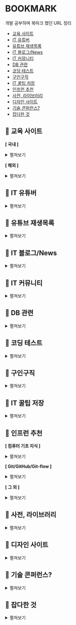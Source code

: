 # BOOKMARK
개발 공부하며 북마크 했던 URL 정리 

* [교육 사이트](https://github.com/thdqudgns/bookmark#open_file_folder-%EA%B5%90%EC%9C%A1-%EC%82%AC%EC%9D%B4%ED%8A%B8)
* [IT 유튜버](https://github.com/thdqudgns/bookmark#open_file_folder-it-%EC%9C%A0%ED%8A%9C%EB%B2%84)
* [유튜브 재생목록](https://github.com/thdqudgns/bookmark#open_file_folder-%EC%9C%A0%ED%8A%9C%EB%B8%8C-%EC%9E%AC%EC%83%9D%EB%AA%A9%EB%A1%9D)
* [IT 블로그/News](https://github.com/thdqudgns/bookmark#open_file_folder-it-%EB%B8%94%EB%A1%9C%EA%B7%B8news)
* [IT 커뮤니티](https://github.com/thdqudgns/bookmark#open_file_folder-it-%EC%BB%A4%EB%AE%A4%EB%8B%88%ED%8B%B0)
* [DB 관련](https://github.com/thdqudgns/bookmark#open_file_folder-db-%EA%B4%80%EB%A0%A8)
* [코딩 테스트](https://github.com/thdqudgns/bookmark#open_file_folder-%EC%BD%94%EB%94%A9-%ED%85%8C%EC%8A%A4%ED%8A%B8)
* [구인구직](https://github.com/thdqudgns/bookmark#open_file_folder-%EA%B5%AC%EC%9D%B8%EA%B5%AC%EC%A7%81)
* [IT 꿀팁 저장](https://github.com/thdqudgns/bookmark#open_file_folder-it-%EA%BF%80%ED%8C%81-%EC%A0%80%EC%9E%A5)
* [인프런 추천](https://github.com/thdqudgns/bookmark#open_file_folder-%EC%9D%B8%ED%94%84%EB%9F%B0-%EC%B6%94%EC%B2%9C)
* [사전, 라이브러리](https://github.com/thdqudgns/bookmark#open_file_folder-%EC%82%AC%EC%A0%84-%EB%9D%BC%EC%9D%B4%EB%B8%8C%EB%9F%AC%EB%A6%AC)
* [디자인 사이트](https://github.com/thdqudgns/bookmark#open_file_folder-%EB%94%94%EC%9E%90%EC%9D%B8-%EC%82%AC%EC%9D%B4%ED%8A%B8)
* [기술 콘퍼런스?](https://github.com/thdqudgns/bookmark#open_file_folder-%EA%B8%B0%EC%88%A0-%EC%BD%98%ED%8D%BC%EB%9F%B0%EC%8A%A4)
* [잡다한 것](https://github.com/thdqudgns/bookmark#open_file_folder-%EC%9E%A1%EB%8B%A4%ED%95%9C-%EA%B2%83)

## :open_file_folder: 교육 사이트
**[ 국내 ]**
<details markdown="1">
<summary>펼쳐보기</summary>

* [kmooc](http://www.kmooc.kr/)
* [edwith](https://www.edwith.org/)
* [생활코딩](https://opentutorials.org/course/1)
* [코딩야학](https://github.com/codingeverybody/codingyahac)
* [노마드코더](https://nomadcoders.co/)
* [부스트코스](https://www.boostcourse.org/)
* [멋쟁이 사자처럼](https://likelion.net/)
* [인프런](https://www.inflearn.com/)
* [언리얼 엔진](https://www.unrealengine.com/ko/onlinelearning-courses?lang=ko)
* [오렌지 아카데미](https://www.orentec.co.kr/)
* [제로초](https://www.zerocho.com/)

</details>

**[ 해외 ]**
<details markdown="1">
<summary>펼쳐보기</summary>

* [javascript](https://www.programiz.com/javascript/get-started)
* [w3schools](https://www.w3schools.com/)
* [udacity](https://www.udacity.com/)
* [lynda](https://www.lynda.com/)
* [udemy](https://www.udemy.com/ko/)
* [coursera](https://www.coursera.org/)
* [edx](https://www.edx.org/)
* [codecademy](https://www.codecademy.com/learn)
* [css공부](https://flukeout.github.io/)
* [mozilla](https://developer.mozilla.org/en-US/docs/Web/CSS/transform)

</details>

## :open_file_folder: IT 유튜버
<details markdown="1">
<summary>펼쳐보기</summary>

* [생활코딩](https://www.youtube.com/channel/UCvc8kv-i5fvFTJBFAk6n1SA)
* [노마드코더](https://www.youtube.com/channel/UCUpJs89fSBXNolQGOYKn0YQ)
* [드림코딩 엘리](https://www.youtube.com/channel/UC_4u-bXaba7yrRz_6x6kb_w)
* [조코딩](https://www.youtube.com/channel/UCQNE2JmbasNYbjGAcuBiRRg)
* [나도코딩](https://www.youtube.com/channel/UC7iAOLiALt2rtMVAWWl4pnw)
* [테크보이 워니](https://www.youtube.com/channel/UC0uDM1xZMNBAoW2xnzhAQ7g)
* [코딩하는 거니](https://www.youtube.com/channel/UCO7g158NWgLyn98z8v3zduA)
* [한빛미디어](https://www.youtube.com/user/HanbitMedia93)
* [남궁성의 정석코딩](https://www.youtube.com/user/MasterNKS)
* [code Scalper](https://www.youtube.com/channel/UC1wWTimSew9rYzEZRVYVlbg/featured)
* [코딩테스트 나동빈](https://www.youtube.com/channel/UChflhu32f5EUHlY7_SetNWw)
* [개발바닥](https://www.youtube.com/channel/UCSEOUzkGNCT_29EU_vnBYjg/videos)
* [freeCodeCamp.org](https://www.youtube.com/freecodecamp)
* [엔지니어대한민국](https://www.youtube.com/user/damazzang/playlists)
* [Taehoon](https://www.youtube.com/c/TaehoonMoon/videos)
* [얄팍한 코딩사전](https://www.youtube.com/channel/UC2nkWbaJt1KQDi2r2XclzTQ)
* [뉴렉쳐](https://www.youtube.com/user/newlec1)
* [#우아한테크코스 테코톡](https://www.youtube.com/playlist?list=PLgXGHBqgT2TvpJ_p9L_yZKPifgdBOzdVH)

</details>

## :open_file_folder: 유튜브 재생목록
<details markdown="1">
<summary>펼쳐보기</summary>

* [HTML](https://www.youtube.com/watch?v=Tt3kr7whkb4&list=PLuHgQVnccGMDUzDDCKW-pCZQY-MMCX5yB&index=10)
* [CSS (생활코딩)](https://www.youtube.com/playlist?list=PL19A855560BD98721)
* [더 좋은 CSS 수업](https://www.youtube.com/playlist?list=PLuHgQVnccGMDaVaBmkX0qfB45R_bYrV62)
* [JavaScript 기본 (생활코딩)](https://www.youtube.com/playlist?list=PLuHgQVnccGMA4uSig3hCjl7wTDeyIeZVU)
* [JavaScript 심화 (생활코딩)](https://www.youtube.com/playlist?list=PLuHgQVnccGMDTAQ0S_FYxXOi1ZJz4ikaX)
* [자바의 정석 기초편](https://www.youtube.com/playlist?list=PLW2UjW795-f6xWA2_MUhEVgPauhGl3xIp)
* [[강성태 어원공부]](https://www.youtube.com/playlist?list=PLXRLrpkaZYHYfb8cW1S2fnR_uFM55k1gs)
* [2020 Servlet&JSP 프로그래밍](https://www.youtube.com/playlist?list=PLq8wAnVUcTFVOtENMsujSgtv2TOsMy8zd)
* [오라클(Oracle) SQL 강의 강좌](https://www.youtube.com/playlist?list=PLq8wAnVUcTFVq7RD1kuUwkdWabxvDGzfu)
* [GIT](https://www.youtube.com/playlist?list=PLuHgQVnccGMCB06JE7zFIAOJtdcZBVrap)
* [java - Data Structure](https://www.youtube.com/watch?v=zpgL94Hnnv8&list=PLuHgQVnccGMDsWOOn_P0EmAWB8DArS3Fk&index=3)

</details>

## :open_file_folder: IT 블로그/News
<details markdown="1">
<summary>펼쳐보기</summary>

* [오픈소스 블로그](https://kldp.org/)
* ['흑구의 정신세계' 카테고리의 글 목록](https://sas-study.tistory.com/category/%ED%9D%91%EA%B5%AC%EC%9D%98%20%EC%A0%95%EC%8B%A0%EC%84%B8%EA%B3%84)
* [IT블로그 종합 저장소](https://awesome-devblog.netlify.app/)
* [네이버 D2](https://d2.naver.com/home)
* [라인](https://engineering.linecorp.com/ko/blog/)
* [카카오](https://tech.kakao.com/blog/)
* [우아한 형제들](https://woowabros.github.io/)
* [그 외 다양한 사이트](https://sicle.kr/contents/?mod=document&pageid=1&uid=2018)
* [벨로퍼트](https://velopert.com/)
* [Hacker News](https://news.ycombinator.com/)
* [Vox Media: Podcast Network | Pivot](https://podcasts.voxmedia.com/show/pivot)
* [Tech News & Analysis - Wall Street Journal](https://www.wsj.com/news/technology?mod=nav_top_section&adobe_mc=MCMID%3D61089958557890858370682248364471836302%7CMCORGID%3DCB68E4BA55144CAA0A4C98A5%2540AdobeOrg%7CTS%3D1631105540)

</details>

## :open_file_folder: IT 커뮤니티
<details markdown="1">
<summary>펼쳐보기</summary>

* [Stack Overflow](https://stackoverflow.com/)
* [OKKY - 개발자로 첫 취업할 때 참고하시면 좋을 점들 (주관적)](https://okky.kr/article/855409)
* [GitHub - { 고퀄리티 개발 컨텐츠 모음 }](https://github.com/Integerous/goQuality-dev-contents)
* [디프만 - Depromeet](https://www.depromeet.com/)
* [프로그라피](https://www.prography.org/)
* [teamnexters.com](http://teamnexters.com/)
* [CODUCK](https://co-duck.com/)

</details>

## :open_file_folder: DB 관련
<details markdown="1">
<summary>펼쳐보기</summary>

* [SQL Joins Visualizer](https://sql-joins.leopard.in.ua/)
* [Oracle Database SQL Language Reference](https://docs.oracle.com/cd/E11882_01/server.112/e41084/toc.htm)
* [오라클 SQL developer 함수 ](https://docs.oracle.com/cd/E11882_01/server.112/e41084/functions.htm#SQLRF006)
* [ObjectAid UML Explorer](https://www.objectaid.com/home)
* [Index of /update/current](http://www.objectaid.com/update/current/)
* [AQueryTool](https://aquerytool.com/)
* [Flowchart Maker & Online Diagram Software](https://app.diagrams.net/)
* [ERDCloud](https://www.erdcloud.com/)

</details>

## :open_file_folder: 코딩 테스트
<details markdown="1">
<summary>펼쳐보기</summary>

* [해커랭크](https://www.hackerrank.com/)
* [리트코드](https://leetcode.com/)
* [백준알고리즘](https://www.acmicpc.net/)

</details>

## :open_file_folder: 구인구직
<details markdown="1">
<summary>펼쳐보기</summary>

* [GitHub 주니어 개발자 채용 정보](https://github.com/jojoldu/junior-recruit-scheduler)
* [(기업설문) 개발자 구인](https://42place.innovationacademy.kr/archives/6884)
* [소프트웨어회사 & 국내 IT기업 순위 (매출액) : 네이버 블로그](https://blog.naver.com/PostView.nhn?blogId=company_info&logNo=221476801353)
* [경기도일자리재단](https://gyeonggi.work.go.kr/main.do/main.do?regionCd=41000)
* [개발 채용 정보 | 원티드](https://www.wanted.co.kr/wdlist/518?country=kr&job_sort=job.latest_order&years=0&locations=all)
* [로켓펀치](https://www.rocketpunch.com/)
* [크레딧잡](https://kreditjob.com/)
* [잡플래닛](https://www.jobplanet.co.kr/contents)
* [링크드인](https://kr.linkedin.com/)
* [뤼이드 공개채용 | Riiid](https://www.career.riiid.com/?gclid=CjwKCAjw-sqKBhBjEiwAVaQ9a3yi3r0FFo1ZOPIJjOH0lqWJt9ErLFwf4TnVWZ9ix9kCmwSVZEg65BoCttsQAvD_BwE)
* [프로그래머스](https://programmers.co.kr/)
* [한국에 자율 출퇴근 혹은 원격 근무가 되는 회사가 있나요?](https://github.com/milooy/remote-or-flexible-work-company-in-korea)
* [(이력서 참고)잘 정리된 이력서보다 중요한 것 – by minieetea](https://minieetea.com/2021/04/archives/6193)
* [(이력서 참고)About Jbee | JBEE.io](https://jbee.io/about/#education)
* [(이력서 참고)이동욱 | Java & NodeJS 백엔드 엔지니어](https://jojoldu.github.io/)
* [(이력서 참고)Resume: Yongwoo Yu](https://resume.yowu.dev/)
* [(이력서 참고)Wonny | 데이터로 일하는 개발자](https://wonny.notion.site/Wonny-e64e2e55653c4d8b8b632118b36bdd72)
* [(이력서 참고)이력서/자기소개서/포트폴리오](https://www.notion.so/5ec4542496e14121b62b9b28b98374b9)
* [(면접준비) 신입 개발자 전공 지식 & 기술 면접 백과사전](https://gyoogle.dev/blog/)
* [(면접준비) 한재엽 깃헙](https://github.com/JaeYeopHan/Interview_Question_for_Beginner)
* [(면접준비) WeareSoft/tech-interview: 🙍 tech interview](https://github.com/WeareSoft/tech-interview)
* [(면접준비) HTML 질문 | Front End Interview Handbook](https://www.frontendinterviewhandbook.com/kr/html-questions/)
* [(면접준비) coding-interview-university](https://github.com/jwasham/coding-interview-university/blob/main/translations/README-ko.md)
* [(해외 면접준비) Technical Interview Guide for Busy Engineers | Tech Interview Handbook](https://www.techinterviewhandbook.org/)
* [지원자도 회사를 평가합니다. 이렇게요.](https://brunch.co.kr/@goodgdg/142)
* [구글 인터뷰를 위해 8개월 동안 풀타임으로 공부한 이유](https://www.freecodecamp.org/news/why-i-studied-full-time-for-8-months-for-a-google-interview-cc662ce9bb13)

</details>

## :open_file_folder: IT 꿀팁 저장
<details markdown="1">
<summary>펼쳐보기</summary>

* [ossu/computer-science](https://github.com/ossu/computer-science)
* [TeachYourselfCS-KR/README.md at main · minnsane/TeachYourselfCS-KR](https://github.com/minnsane/TeachYourselfCS-KR/blob/main/README.md#%ED%94%84%EB%A1%9C%EA%B7%B8%EB%9E%98%EB%B0%8D)
* [Coding Education](https://codingedu.github.io/lecture/index.html)
* [Index | free-programming-books](https://ebookfoundation.github.io/free-programming-books/books/free-programming-books-ko.html#java)
* [public-apis/public-apis: A collective list of free APIs](https://github.com/public-apis/public-apis)
* [danistefanovic/build-your-own-x: 🤓 Build your own (insert technology here)](https://github.com/danistefanovic/build-your-own-x)
* [비전공 개발자가 전공자보다 정말 불리할까? | Evans Library](https://evan-moon.github.io/2019/09/09/major-is-not-important/)
* [훌륭한 JavaScript 개발자가 되는 법](https://brunch.co.kr/@chiyodad/9)
* [:: SLiPP](https://slipp.net/)
* [[공부법] 같이 개발 공부를 잘 하는 법, 입사 후에 더욱 발전하는 법 - Heee's Development Blog](https://gmlwjd9405.github.io/2018/05/05/how-to-study-for-a-developer.html)
* [공채없이 카카오 개발자 취준기](https://jyami.tistory.com/126)
* [이직초보 어느 개발자의 이력서 만들기 | 우아한형제들 기술블로그](https://techblog.woowahan.com/2531/)
* [몰입을 즐기는 개발자, 박우빈입니다.](https://www.notion.so/c47951185f404835a982ef97041e59fd)
* [김시영 :: BackEnd Developer](https://www.notion.so/BackEnd-Developer-71c046b357d44ed0b42370a28cdf76c2)
* [OKKY 미니세미나 <비전공 학원출신 SI개발자, 유명스타트업 들어간.ssul> 참석 후기](https://jojoldu.tistory.com/247)
* [[주간 인프런 #31] 생산성을 높여요 - 인프런이 일하는 법 - 인프런 | 스토리](https://www.inflearn.com/pages/weekly-inflearn-31)
* [빠삐코의 수습 해제 회고](https://inflab.notion.site/49daa4cb4bf04333884e3d5d1e7425b5)
* [신입 개발자 생활백서 [개정판]](https://www.slideshare.net/jayjin0427/ss-71896768)
* [신입 프론트엔드 개발자가 되려면 무엇을 학습해야 하나요? | JBEE.io](https://jbee.io/essay/for_junior_frontend_developer/)
* [브라우저는 어떻게 동작하는가?](https://d2.naver.com/helloworld/59361)
* [2018년과 이후 JavaScript의 동향 - 라이브러리와 프레임워크](https://d2.naver.com/helloworld/3259111)
* [나의 온라인 컴퓨터공학 공부](https://coding-groot.tistory.com/93)

</details>

## :open_file_folder: 인프런 추천

**[ 컴퓨터 기초 지식 ]**
<details markdown="1">
<summary>펼쳐보기</summary>

* [모든 개발자를 위한 HTTP 웹 기본 지식 - 인프런 | 강의](https://www.inflearn.com/course/http-%EC%9B%B9-%EB%84%A4%ED%8A%B8%EC%9B%8C%ED%81%AC#curriculum)
* [운영체제 - 이화여자대학교 | KOCW 공개 강의](http://www.kocw.net/home/search/kemView.do?kemId=1046323&ar=pop)
* [강좌검색 : edwith CS50](https://www.edwith.org/search/index?categoryId=72)
* [예제로 알아보는 백트래킹 [기술면접 라이브코딩]](https://www.youtube.com/watch?v=Bt11jaoqt_Y&list=PL2mzT_U4XxDm7p6g1o3KeQMsyRLfzSaVW)
* [리트코드 대장문제 Skyline을 풀어봅시다. 우선순위큐 활용 고급 [기술면접 라이브코딩]](https://www.youtube.com/watch?v=go8y4-vVg3Y&list=PL2mzT_U4XxDl8PP-jMk4rt6BPzBtS__pQ)
* [컴맹을 위한 Go 언어 기초 프로그래밍 기초 강좌 1 - 트랜지스터를 알아보자 - YouTube](https://www.youtube.com/watch?v=Tq3W8UyltFs&list=PLy-g2fnSzUTAaDcLW7hpq0e8Jlt7Zfgd6)
* [Crash Course Computer Science Preview - YouTube](https://www.youtube.com/watch?v=tpIctyqH29Q&list=PLH2l6uzC4UEW0s7-KewFLBC1D0l6XRfye)
* [44BITS: IT 뉴스, 클라우드 컴퓨팅, 프로그래밍, 컨테이너, 리눅스](https://www.44bits.io/ko)
* [CPU는 어떻게 작동할까? - YouTube](https://www.youtube.com/watch?v=Fg00LN30Ezg)
* [자료구조/알고리즘](https://digitaldefynd.com/best-data-structures-algorithms-tutorial-course-certification/)
* [엔지니어대한민국 - YouTube](https://www.youtube.com/user/damazzang/videos)
* [[무료] 영리한 프로그래밍을 위한 알고리즘 강좌 - 인프런 | 강의](https://www.inflearn.com/course/%EC%95%8C%EA%B3%A0%EB%A6%AC%EC%A6%98-%EA%B0%95%EC%A2%8C)
* [빅 오 표기법(Big O notation) - 기계인간 John Grib](https://johngrib.github.io/wiki/big-O-notation/)
* [Linux Sysadmin Basics 02 -- Basic Commands - YouTube](https://www.youtube.com/watch?v=Lbh8Bh_SEzU)
* [37 Important Linux Commands You Should Know](https://www.howtogeek.com/412055/37-important-linux-commands-you-should-know/)

</details>

**[ Git/GitHub/Git-flow ]**
<details markdown="1">
<summary>펼쳐보기</summary>

* [시작하기 | Git / GitHub 안내서](https://subicura.com/git/guide/#git%E1%84%8B%E1%85%B4-%E1%84%90%E1%85%B3%E1%86%A8%E1%84%8C%E1%85%B5%E1%86%BC)
* [Git을 이용한 버전 관리 【Git의 기본】](https://backlog.com/git-tutorial/kr/intro/intro1_1.html)
* [GIT-SourceTree (새수업으로 대체) - 생활코딩](https://opentutorials.org/course/1492)
* [Hyeseong's Blog - 나는 어떻게 오픈소스 커뮤니티를 통해 성장했나](https://blog.cometkim.kr/posts/mattermost-contribution/how-i-grow-up-with-mattermost-community/)
* [오픈소스에 기여하는 방법 | Open Source Guides](https://opensource.guide/ko/how-to-contribute/)
* [[토크ON세미나] Git & GitHub Page 블로그 만들기 1강 - Git 기초 | T아카데미 - YouTube](https://www.youtube.com/watch?v=YQat_D1C-ps)
* [1) 스프링부트로 웹 서비스 출시하기 - 1. SpringBoot & Gradle & Github 프로젝트 생성하기](https://jojoldu.tistory.com/250)
* [git flow model - YouTube](https://www.youtube.com/watch?v=EzcF6RX8RrQ)
* [우린 Git-flow를 사용하고 있어요 | 우아한형제들 기술블로그](https://techblog.woowahan.com/2553/)

</details>

**[ 그 외 ]**
<details markdown="1">
<summary>펼쳐보기</summary>

* [나의 성장을 도와준 고마운 책들 - 기계인간 John Grib](https://johngrib.github.io/wiki/my-favorite-books/)
* [GitHub - JaeYeopHan/Minimal_Git_command](https://github.com/JaeYeopHan/Minimal_Git_command)
* [GitHub 2020년 웹 개발자가 되기 위한 로드맵](https://github.com/devJang/developer-roadmap)
* [GitHub - 2022년 개발자가 되기 위한 로드맵](https://github.com/kamranahmedse/developer-roadmap)
* [청년취업사관학교](https://sesac.seoul.kr/common/menu/html/900006001001/detail.do)
* [Rising Camp with 컴공선배](https://risingcamp.com/)   
* [기억보단 기록을](https://jojoldu.tistory.com/)
* [cheese10yun/TIL: Today I Learned. 그날 그날 모든 활동들을 정리](https://github.com/cheese10yun/TIL)
* [HomoEfficio/dev-tips: 개발하다 마주쳤던 작은 문제들과 해결 방법 정리](https://github.com/HomoEfficio/dev-tips)
* [namjunemy/TIL: Today I Learned / 기억은 기록을 이길 수 없다.](https://github.com/namjunemy/TIL)
* [Today Yurim Learned](http://milooy.github.io/TIL/)
* [TIL/BreadCrumbs.md at master · Integerous/TIL](https://github.com/Integerous/TIL/blob/master/ETC/BreadCrumbs.md)
* [일일커밋 3주년 회고](https://jojoldu.tistory.com/464)
* [주니어 개발자의 2020년 회고 | 개발자 황준일](https://junilhwang.github.io/TIL/Review/2020-year/end/)
* [욕 안 먹는 개발자되기](https://blog.shiren.dev/2021-04-20/)
* [OKKY 미니세미나 <비전공 학원출신 SI개발자, 유명스타트업 들어간.ssul> 참석 후기](https://jojoldu.tistory.com/247?category=717426)   
* [마크다운(Markdown) 사용법](https://gist.github.com/ihoneymon/652be052a0727ad59601)
* [Typora — a markdown editor, markdown reader.](https://www.typora.io/)
* [마크다운 이모지](https://www.webfx.com/tools/emoji-cheat-sheet/)
* [링크 축소](https://bitly.com/)
* [나의 이메일 관리 방법 - 기계인간 John Grib](https://johngrib.github.io/wiki/email-gardening/)
* [목과 허리 건강을 위한 컴퓨터 외의 물리적 장비 구매 노하우와 경험 - 기계인간 John Grib](https://johngrib.github.io/wiki/my-desk-environment/)

</details>

## :open_file_folder: 사전, 라이브러리
<details markdown="1">
<summary>펼쳐보기</summary>

* [Java Platform SE 8](https://docs.oracle.com/javase/8/docs/api/)
* [Effect | jQuery UI](https://jqueryui.com/effect/)
* [(매우 길다)ECMAScript 2015 Language Specification – ECMA-262 6th Edition](https://262.ecma-international.org/6.0/#sec-terms-and-definitions-string-value)
* [javax.servlet (Java(TM) EE 8 Specification APIs)](https://javaee.github.io/javaee-spec/javadocs/javax/servlet/package-summary.html)
* [javax.servlet.jsp (Java(TM) EE 7 Specification APIs)](https://docs.oracle.com/javaee/7/api/javax/servlet/jsp/package-summary.html)
* [Commons IO – Download Apache Commons IO](http://commons.apache.org/proper/commons-io/download_io.cgi)
* [Servlets.com | com.oreilly.servlet](http://servlets.com/cos/)
* [검색 API 책 검색 개발가이드 - NAVER Developers](https://developers.naver.com/docs/search/book/)
* [Spring | Home](https://spring.io/)
* [Maven Repository: Search/Browse/Explore](https://mvnrepository.com/)
* [마이바티스](https://mybatis.org/mybatis-3/ko/index.html)

</details>

## :open_file_folder: 디자인 사이트
<details markdown="1">
<summary>펼쳐보기</summary>

* 색상: [flatuicolors](https://flatuicolors.com/)
* 색상: [palettable](https://www.palettable.io/E3CB94)
* 색상: [Adobe Color](https://color.adobe.com/ko/create/color-wheel)
* 이미지: [Pinterest](https://www.pinterest.co.kr/)
* 이미지: [unsplash](https://unsplash.com/images/stock/public-domain)
* 이미지 URL 만들기: [imgur](https://imgur.com/)
* 무료 아이콘: [flaticon](https://www.flaticon.com/kr/)
* 디자인 작업: [Canva](https://www.canva.com/ko_kr/create/)
* 디자인 작업: [miricanvas](https://www.miricanvas.com/)
* CSS테스트: [cubic-bezier](https://cubic-bezier.com/#.94,.17,.07,.98)
* CSS테스트: [codepen](https://codepen.io/vineethtrv/full/XKKEgM)
* CSS팁: [[짧은 CSS 팁] 쉬운 중앙 정렬](https://brunch.co.kr/@skykamja24/514)
* 그림 찾기: [world-draw](https://world-draw.appspot.com/)

</details>

## :open_file_folder: 기술 콘퍼런스?
<details markdown="1">
<summary>펼쳐보기</summary>

* [온오프믹스](https://www.onoffmix.com/)
* [밋업](https://www.meetup.com/ko-KR/)
* [https://www.eventbrite.com/](https://www.eventbrite.com/)

</details>

## :open_file_folder: 잡다한 것
<details markdown="1">
<summary>펼쳐보기</summary>

* [채팅 플랫폼 tawk.to](https://dashboard.tawk.to/?lang=ko#/chat)
* [구글 통계자료 플랫폼 애널리틱스](https://analytics.google.com/analytics/web/#/p258761605/reports/defaulthome?params=_u..nav%3Ddefault)
* [한글입숨](http://hangul.thefron.me/)
* [Lorem Ipsum - Lipsum generator](https://www.lipsum.com/)
* [Specifishity :: Specificity with Fish](https://specifishity.com/)
* [변수명 짓기](https://www.curioustore.com/)
* [HTML 태그 빈도 순위](https://www.advancedwebranking.com/html/)
* [Recommended Discussions · Disqus](https://disqus.com/home/)
* [한컴 타자연습](https://typing.malangmalang.com/typing-practice/exercising-sentence-typing)
* [Seomal](https://seomal.org/)
* [Notion](https://www.notion.so/ko-kr)
* [수학 | Khan Academy](https://ko.khanacademy.org/math)
* [[JSP & Servlet] doGet, doPost 그리고 기타 메소드의 lifeCycle](https://erjuer.tistory.com/13)
* [[JSP Servlet] doGet / doPost / Servlet 기본 원리 / 한글 처리](https://kimcoder.tistory.com/190)
* [Free Bootstrap Themes, Templates, Snippets, and Guides - Start Bootstrap](https://startbootstrap.com/)
* [콤포넌트 · 부트스트랩](http://bootstrapk.com/components/#pagination)
* [Adobe Photoshop 학습 및 지원](https://helpx.adobe.com/support/photoshop.html)
* [smarteditor2.0 버전 설치](http://naver.github.io/smarteditor2/user_guide/2_install/setting.html)
* [Isotope · Methods](https://isotope.metafizzy.co/methods.html)
* [POCU 아카데미용 Java 코딩 표준 | 포프의 문서창고](https://docs.popekim.com/ko/coding-standards/pocu-java)
* [Fullcalendar 캘린더 라이브러리 기본 사용법 : 네이버 블로그](https://m.blog.naver.com/lifetripper/221930938974)

</details>
